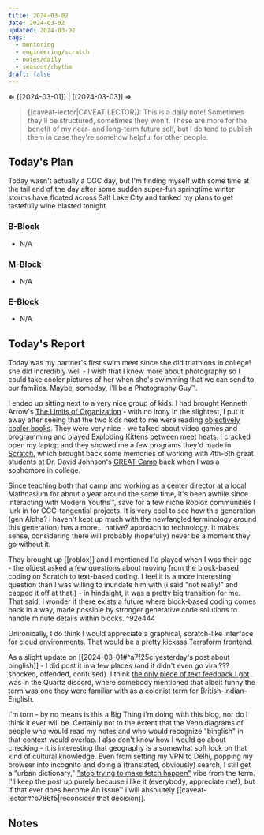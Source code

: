 ```yaml
---
title: 2024-03-02
date: 2024-03-02
updated: 2024-03-02
tags:
  - mentoring
  - engineering/scratch
  - notes/daily
  - seasons/rhythm
draft: false
---
```

⇐ [[2024-03-01]] | [[2024-03-03]] ⇒

> [[caveat-lector|CAVEAT LECTOR]]: This is a daily note! Sometimes they'll be structured, sometimes they won't. These are more for the benefit of my near- and long-term future self, but I do tend to publish them in case they're somehow helpful for other people.

## Today's Plan

Today wasn't actually a CGC day, but I'm finding myself with some time at the tail end of the day after some sudden super-fun springtime winter storms have floated across Salt Lake City and tanked my plans to get tastefully wine blasted tonight.

### B-Block

- N/A

### M-Block

- N/A

### E-Block

- N/A

## Today's Report

Today was my partner's first swim meet since she did triathlons in college! she did incredibly well - I wish that I knew more about photography so I could take cooler pictures of her when she's swimming that we can send to our families. Maybe, someday, I'll be a Photography Guy™.

I ended up sitting next to a very nice group of kids. I had brought Kenneth Arrow's [The Limits of Organization](https://www.amazon.com/Limits-Organization-Lectures-Public-Analysis/dp/0393093239) - with no irony in the slightest, I put it away after seeing that the two kids next to me were reading [objectively cooler books](https://arc.net/split/A1DCF384-F903-4877-AD5A-63D7F9303E20). They were very nice - we talked about video games and programming and played Exploding Kittens between meet heats. I cracked open my laptop and they showed me a few programs they'd made in [Scratch](https://scratch.mit.edu/), which brought back some memories of working with 4th-6th great students at Dr. David Johnson's [GREAT Camp](https://users.cs.utah.edu/~dejohnso/GREAT/People.shtml) back when I was a sophomore in college.

Since teaching both that camp and working as a center director at a local Mathnasium for about a year around the same time, it's been awhile since interacting with Modern Youths™, save for a few niche Roblox communities I lurk in for CGC-tangential projects. It is very cool to see how this generation (gen Alpha? i haven't kept up much with the newfangled terminology around this generation) has a more... native? approach to technology. It makes sense, considering there will probably (hopefully) never be a moment they go without it.

They brought up [[roblox]] and I mentioned I'd played when I was their age - the oldest asked a few questions about moving from the block-based coding on Scratch to text-based coding. I feel it is a more interesting question than I was willing to inundate him with (i said "not really!" and capped it off at that.) - in hindsight, it was a pretty big transition for me. That said, I wonder if there exists a future where block-based coding comes back in a way, made possible by stronger generative code solutions to handle minute details within blocks. ^92e444

Unironically, I do think I would appreciate a graphical, scratch-like interface for cloud environments. That would be a pretty kickass Terraform frontend.

As a slight update on [[2024-03-01#^a7f25c|yesterday's post about binglish]] - I did post it in a few places (and it didn't even go viral??? shocked, offended, confused). I think [the only piece of text feedback I got](https://discord.com/channels/927628110009098281/927628110009098284/1213538557554196533) was in the Quartz discord, where somebody mentioned that albeit funny the term was one they were familiar with as a colonist term for British-Indian-English.

I'm torn - by no means is this a Big Thing i'm doing with this blog, nor do I think it ever will be. Certainly not to the extent that the Venn diagrams of people who would read my notes and who would recognize "binglish" in that context would overlap. I also don't know how I would go about checking - it is interesting that geography is a somewhat soft lock on that kind of cultural knowledge. Even from setting my VPN to Delhi, popping my browser into incognito and doing a (translated, obviously) search, I still get a "urban dictionary," ["stop trying to make fetch happen"](https://www.youtube.com/watch?v=Pubd-spHN-0) vibe from the term. I'll keep the post up purely because i like it (everybody, appreciate me!), but if that ever does become An Issue™ i will absolutely [[caveat-lector#^b786f5|reconsider that decision]]. 
## Notes
